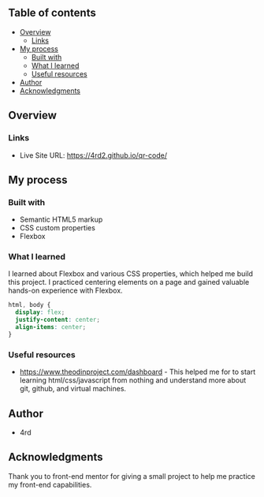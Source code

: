 ## Table of contents

- [Overview](#overview)
  - [Links](#links)
- [My process](#my-process)
  - [Built with](#built-with)
  - [What I learned](#what-i-learned)
  - [Useful resources](#useful-resources)
- [Author](#author)
- [Acknowledgments](#acknowledgments)

## Overview

### Links

- Live Site URL: https://4rd2.github.io/qr-code/

## My process

### Built with

- Semantic HTML5 markup
- CSS custom properties
- Flexbox

### What I learned

I learned about Flexbox and various CSS properties, which helped me build this project. I practiced centering elements on a page and gained valuable hands-on experience with Flexbox.

```css
html, body {
  display: flex;
  justify-content: center;
  align-items: center;
}
```


### Useful resources

- https://www.theodinproject.com/dashboard - This helped me for to start learning html/css/javascript from nothing and understand more about git, github, and virtual machines.

## Author

- 4rd


## Acknowledgments

Thank you to front-end mentor for giving a small project to help me practice my front-end capabilities. 
